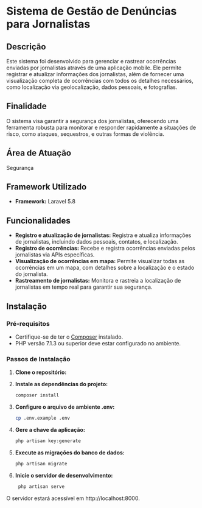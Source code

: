 # Sistema de Gestão de Denúncias para Jornalistas

## Descrição
Este sistema foi desenvolvido para gerenciar e rastrear ocorrências enviadas por jornalistas através de uma aplicação mobile. Ele permite registrar e atualizar informações dos jornalistas, além de fornecer uma visualização completa de ocorrências com todos os detalhes necessários, como localização via geolocalização, dados pessoais, e fotografias.

## Finalidade
O sistema visa garantir a segurança dos jornalistas, oferecendo uma ferramenta robusta para monitorar e responder rapidamente a situações de risco, como ataques, sequestros, e outras formas de violência.

## Área de Atuação
Segurança

## Framework Utilizado
- **Framework:** Laravel 5.8

## Funcionalidades
- **Registro e atualização de jornalistas:** Registra e atualiza informações de jornalistas, incluindo dados pessoais, contatos, e localização.
- **Registro de ocorrências:** Recebe e registra ocorrências enviadas pelos jornalistas via APIs específicas.
- **Visualização de ocorrências em mapa:** Permite visualizar todas as ocorrências em um mapa, com detalhes sobre a localização e o estado do jornalista.
- **Rastreamento de jornalistas:** Monitora e rastreia a localização de jornalistas em tempo real para garantir sua segurança.

## Instalação

### Pré-requisitos
- Certifique-se de ter o [Composer](https://getcomposer.org/) instalado.
- PHP versão 7.1.3 ou superior deve estar configurado no ambiente.

### Passos de Instalação



1. **Clone o repositório:**

2. **Instale as dependências do projeto:**
   ```bash
   composer install
3. **Configure o arquivo de ambiente .env:**
   ```bash
   cp .env.example .env
4. **Gere a chave da aplicação:**
    ```bash
    php artisan key:generate
5. **Execute as migrações do banco de dados:**
   ```bash
   php artisan migrate
6. **Inicie o servidor de desenvolvimento:**
   ```bash
    php artisan serve
O servidor estará acessível em http://localhost:8000.
